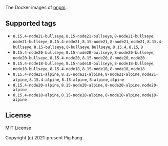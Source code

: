 The Docker images of [pnpm](https://pnpm.io).

## Supported tags

- `8.15.4-node21-bullseye`, `8.15-node21-bullseye`, `8-node21-bullseye`, `node21-bullseye`, `8.15.4-node21`, `8.15-node21`, `8-node21`, `node21`, `8.15.4-bullseye`, `8.15-bullseye`, `8-bullseye`, `bullseye`, `8.15.4`, `8.15`, `8`
- `8.15.4-node20-bullseye`, `8.15-node20-bullseye`, `8-node20-bullseye`, `node20-bullseye`, `8.15.4-node20`, `8.15-node20`, `8-node20`, `node20`
- `8.15.4-node18-bullseye`, `8.15-node18-bullseye`, `8-node18-bullseye`, `node18-bullseye`, `8.15.4-node18`, `8.15-node18`, `8-node18`, `node18`
- `8.15.4-node21-alpine`, `8.15-node21-alpine`, `8-node21-alpine`, `node21-alpine`, `8.15.4-alpine`, `8.15-alpine`, `8-alpine`, `alpine`
- `8.15.4-node20-alpine`, `8.15-node20-alpine`, `8-node20-alpine`, `node20-alpine`
- `8.15.4-node18-alpine`, `8.15-node18-alpine`, `8-node18-alpine`, `node18-alpine`

## License

MIT License

Copyright (c) 2021-present Pig Fang
